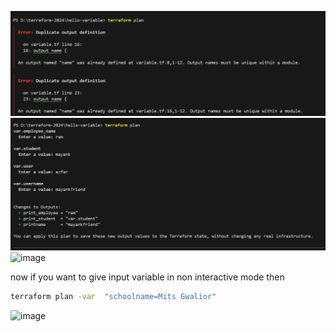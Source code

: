 ![alt text](image.png)
![alt text](image-1.png)
![image](https://github.com/mayaworld13/terraform/assets/127987256/61b42136-f251-4e8b-bd8d-247cf991499b)


now if you want to give input variable in non interactive mode then 

```bash
terraform plan -var  "schoolname=Mits Gwalior"
```

![image](https://github.com/mayaworld13/terraform/assets/127987256/0a4d2e04-6670-42c9-a010-49fffbe34ed5)
